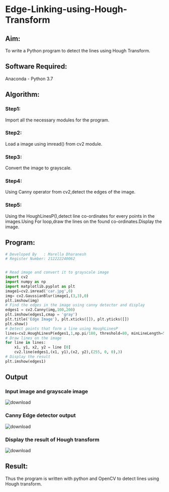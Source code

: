 # Edge-Linking-using-Hough-Transform
## Aim:
To write a Python program to detect the lines using Hough Transform.

## Software Required:
Anaconda - Python 3.7

## Algorithm:
### Step1:
Import all the necessary modules for the program.

### Step2:
Load a image using imread() from cv2 module.

### Step3:
Convert the image to grayscale.

### Step4:
Using Canny operator from cv2,detect the edges of the image.

### Step5:
Using the HoughLinesP(),detect line co-ordinates for every points in the images.Using For loop,draw the lines on the found co-ordinates.Display the image.


## Program:
```python
# Developed By   : Marella Dharanesh
# Register Number: 212222240062
```

```Python

# Read image and convert it to grayscale image
import cv2
import numpy as np
import matplotlib.pyplot as plt
image1=cv2.imread('car.jpg',0)
img= cv2.GaussianBlur(image1,(3,3),0)
plt.imshow(img)
# Find the edges in the image using canny detector and display
edges1 = cv2.Canny(img,100,200)
plt.imshow(edges1,cmap = 'gray')
plt.title('Edge Image'), plt.xticks([]), plt.yticks([])
plt.show()
# Detect points that form a line using HoughLinesP
lines=cv2.HoughLinesP(edges1,1,np.pi/180, threshold=80, minLineLength=50,maxLineGap=250)
# Draw lines on the image
for line in lines:
    x1, y1, x2, y2 = line [0] 
    cv2.line(edges1,(x1, y1),(x2, y2),(255, 0, 0),3)
# Display the result
plt.imshow(edges1)
```
## Output

### Input image and grayscale image

![download](https://user-images.githubusercontent.com/118707669/233273012-002bc861-6e5f-4e2e-a5c9-0c1b6b862421.png)





### Canny Edge detector output
![download](https://user-images.githubusercontent.com/118707669/233272663-45749d01-7634-4caa-8f65-6e92d39d0096.png)



### Display the result of Hough transform
![download](https://user-images.githubusercontent.com/118707669/233272681-5120ebc5-0ca0-45fd-b2c4-9ac309ec7b27.png)


## Result:
Thus the program is written with python and OpenCV to detect lines using Hough transform. 
